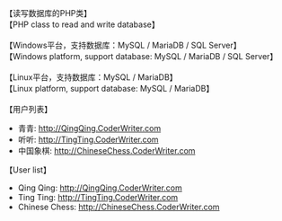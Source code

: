【读写数据库的PHP类】
<br/>
【PHP class to read and write database】
<br/><br/>
【Windows平台，支持数据库：MySQL / MariaDB / SQL Server】
<br/>
【Windows platform, support database: MySQL / MariaDB / SQL Server】
<br/><br/>
【Linux平台，支持数据库：MySQL / MariaDB】
<br/>
【Linux platform, support database: MySQL / MariaDB】
<br/><br/>
【用户列表】
<ul>
<li>青青: <a href="http://QingQing.CoderWriter.com">http://QingQing.CoderWriter.com</a></li>
<li>听听: <a href="http://TingTing.CoderWriter.com">http://TingTing.CoderWriter.com</a></li>
<li>中国象棋: <a href="http://ChineseChess.CoderWriter.com">http://ChineseChess.CoderWriter.com</a></li>
</ul>
【User list】
<ul>
<li>Qing Qing: <a href="http://QingQing.CoderWriter.com">http://QingQing.CoderWriter.com</a></li>
<li>Ting Ting: <a href="http://TingTing.CoderWriter.com">http://TingTing.CoderWriter.com</a></li>
<li>Chinese Chess: <a href="http://ChineseChess.CoderWriter.com">http://ChineseChess.CoderWriter.com</a></li>
</ul>

